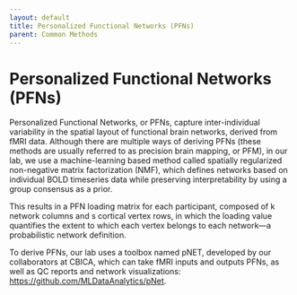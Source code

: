 ```yaml
---
layout: default
title: Personalized Functional Networks (PFNs)
parent: Common Methods
---
```


# Personalized Functional Networks (PFNs)

Personalized Functional Networks, or PFNs, capture inter-individual variability in the spatial layout of functional brain networks, derived from fMRI data.
Although there are multiple ways of deriving PFNs (these methods are usually referred to as precision brain mapping, or PFM), in our lab, we use a machine-learning based method called spatially regularized non-negative matrix factorization (NMF), which defines networks based on individual BOLD timeseries data while preserving interpretability by using a group consensus as a prior.

This results in a PFN loading matrix for each participant, composed of k network columns and s cortical vertex rows, in which the loading value quantifies the extent to which each vertex belongs to each network—a probabilistic network definition.

To derive PFNs, our lab uses a toolbox named pNET, developed by our collaborators at CBICA, which can take fMRI inputs and outputs PFNs, as well as QC reports and network visualizations: https://github.com/MLDataAnalytics/pNet.
